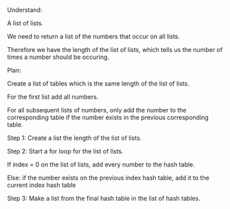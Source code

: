 Understand:

A list of lists.

We need to return a list of the numbers that occur on all lists.

Therefore we have the length of the list of lists, which tells us the number of times a number should be occuring.


Plan:

Create a list of tables which is the same length of the list of lists.

For the first list add all numbers.

For all subsequent lists of numbers, only add the number to the corresponding table if the number exists in the previous corresponding table.


Step 1:
Create a list the length of the list of lists.

Step 2:
Start a for loop for the list of lists.

If index = 0 on the list of lists, add every number to the hash table.

Else:
    if the number exists on the previous index hash table, add it to the current index hash table

Step 3:
Make a list from the final hash table in the list of hash tables.